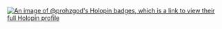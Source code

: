 [![An image of @prohzgod's Holopin badges, which is a link to view their full Holopin profile](https://holopin.me/prohzgod)](https://holopin.io/@prohzgod)
